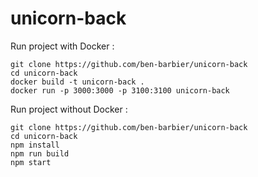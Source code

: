 # unicorn-back

Run project with Docker :

```
git clone https://github.com/ben-barbier/unicorn-back
cd unicorn-back
docker build -t unicorn-back . 
docker run -p 3000:3000 -p 3100:3100 unicorn-back
```

Run project without Docker :

```
git clone https://github.com/ben-barbier/unicorn-back
cd unicorn-back
npm install 
npm run build
npm start 
```
